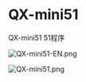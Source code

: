 # QX-mini51
QX-mini51 51程序

![QX-mini51-EN.png](./QX-mini51-EN.png)

![QX-mini51.png](./QX-mini51.png)
